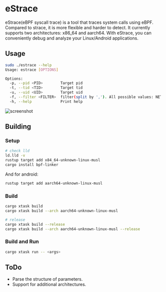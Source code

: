 # eStrace

eStrace(eBPF syscall trace) is a tool that traces system calls using eBPF. Compared to strace, it is more flexible and harder to detect. It currently supports two architectures: x86_64 and aarch64. With eStrace, you can conveniently debug and analyze your Linux/Android applications.

## Usage

```bash
sudo ./estrace --help
Usage: estrace [OPTIONS]

Options:
  -p, --pid <PID>        Target pid
  -t, --tid <TID>        Target tid
  -u, --uid <UID>        Target uid
  -f, --filter <FILTER>  filter(split by ','). All possible values: NETWORK,FSTAT,DESC,MEMORY,SIGNAL,STATFS_LIKE,IPC,PROCESS,STAT_LIKE,FSTATFS,LSTAT,STATFS,CREDS,FILE,PURE,CLOCK,STAT
  -h, --help             Print help
```
![screenshot](./imgs/screenshot.png)

## Building

### Setup

```bash
# check lld
ld.lld -v
rustup target add x84_64-unknown-linux-musl
cargo install bpf-linker
```
And for android:
```bash
rustup target add aarch64-unknown-linux-musl
```

### Build
```bash
cargo xtask build
cargo xtask build --arch aarch64-unknown-linux-musl

# release
cargo xtask build --release
cargo xtask build --arch aarch64-unknown-linux-musl --release
```

### Build and Run
```bash
cargo xtask run -- <args>
```

## ToDo

- Parse the structure of parameters.
- Support for additional architectures.
